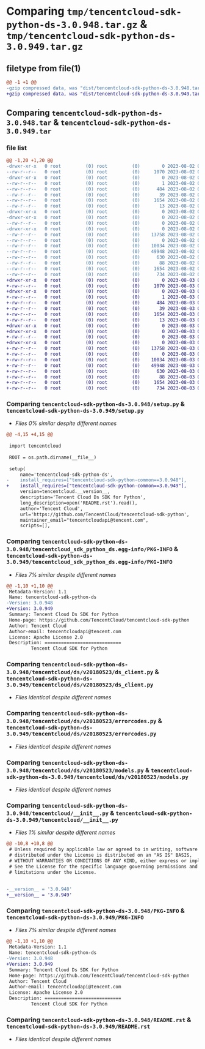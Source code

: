 # Comparing `tmp/tencentcloud-sdk-python-ds-3.0.948.tar.gz` & `tmp/tencentcloud-sdk-python-ds-3.0.949.tar.gz`

## filetype from file(1)

```diff
@@ -1 +1 @@
-gzip compressed data, was "dist/tencentcloud-sdk-python-ds-3.0.948.tar", last modified: Wed Aug  2 00:28:52 2023, max compression
+gzip compressed data, was "dist/tencentcloud-sdk-python-ds-3.0.949.tar", last modified: Thu Aug  3 00:25:14 2023, max compression
```

## Comparing `tencentcloud-sdk-python-ds-3.0.948.tar` & `tencentcloud-sdk-python-ds-3.0.949.tar`

### file list

```diff
@@ -1,20 +1,20 @@
-drwxr-xr-x   0 root         (0) root         (0)        0 2023-08-02 00:28:52.000000 tencentcloud-sdk-python-ds-3.0.948/
--rw-r--r--   0 root         (0) root         (0)     1070 2023-08-02 00:28:52.000000 tencentcloud-sdk-python-ds-3.0.948/setup.py
-drwxr-xr-x   0 root         (0) root         (0)        0 2023-08-02 00:28:52.000000 tencentcloud-sdk-python-ds-3.0.948/tencentcloud_sdk_python_ds.egg-info/
--rw-r--r--   0 root         (0) root         (0)        1 2023-08-02 00:28:52.000000 tencentcloud-sdk-python-ds-3.0.948/tencentcloud_sdk_python_ds.egg-info/dependency_links.txt
--rw-r--r--   0 root         (0) root         (0)      484 2023-08-02 00:28:52.000000 tencentcloud-sdk-python-ds-3.0.948/tencentcloud_sdk_python_ds.egg-info/SOURCES.txt
--rw-r--r--   0 root         (0) root         (0)       39 2023-08-02 00:28:52.000000 tencentcloud-sdk-python-ds-3.0.948/tencentcloud_sdk_python_ds.egg-info/requires.txt
--rw-r--r--   0 root         (0) root         (0)     1654 2023-08-02 00:28:52.000000 tencentcloud-sdk-python-ds-3.0.948/tencentcloud_sdk_python_ds.egg-info/PKG-INFO
--rw-r--r--   0 root         (0) root         (0)       13 2023-08-02 00:28:52.000000 tencentcloud-sdk-python-ds-3.0.948/tencentcloud_sdk_python_ds.egg-info/top_level.txt
-drwxr-xr-x   0 root         (0) root         (0)        0 2023-08-02 00:28:52.000000 tencentcloud-sdk-python-ds-3.0.948/tencentcloud/
-drwxr-xr-x   0 root         (0) root         (0)        0 2023-08-02 00:28:52.000000 tencentcloud-sdk-python-ds-3.0.948/tencentcloud/ds/
--rw-r--r--   0 root         (0) root         (0)        0 2023-08-02 00:28:52.000000 tencentcloud-sdk-python-ds-3.0.948/tencentcloud/ds/__init__.py
-drwxr-xr-x   0 root         (0) root         (0)        0 2023-08-02 00:28:52.000000 tencentcloud-sdk-python-ds-3.0.948/tencentcloud/ds/v20180523/
--rw-r--r--   0 root         (0) root         (0)    13758 2023-08-02 00:28:52.000000 tencentcloud-sdk-python-ds-3.0.948/tencentcloud/ds/v20180523/ds_client.py
--rw-r--r--   0 root         (0) root         (0)        0 2023-08-02 00:28:52.000000 tencentcloud-sdk-python-ds-3.0.948/tencentcloud/ds/v20180523/__init__.py
--rw-r--r--   0 root         (0) root         (0)    10034 2023-08-02 00:28:52.000000 tencentcloud-sdk-python-ds-3.0.948/tencentcloud/ds/v20180523/errorcodes.py
--rw-r--r--   0 root         (0) root         (0)    49948 2023-08-02 00:28:52.000000 tencentcloud-sdk-python-ds-3.0.948/tencentcloud/ds/v20180523/models.py
--rw-r--r--   0 root         (0) root         (0)      630 2023-08-02 00:28:52.000000 tencentcloud-sdk-python-ds-3.0.948/tencentcloud/__init__.py
--rw-r--r--   0 root         (0) root         (0)       88 2023-08-02 00:28:52.000000 tencentcloud-sdk-python-ds-3.0.948/setup.cfg
--rw-r--r--   0 root         (0) root         (0)     1654 2023-08-02 00:28:52.000000 tencentcloud-sdk-python-ds-3.0.948/PKG-INFO
--rw-r--r--   0 root         (0) root         (0)      734 2023-08-02 00:28:52.000000 tencentcloud-sdk-python-ds-3.0.948/README.rst
+drwxr-xr-x   0 root         (0) root         (0)        0 2023-08-03 00:25:14.000000 tencentcloud-sdk-python-ds-3.0.949/
+-rw-r--r--   0 root         (0) root         (0)     1070 2023-08-03 00:25:13.000000 tencentcloud-sdk-python-ds-3.0.949/setup.py
+drwxr-xr-x   0 root         (0) root         (0)        0 2023-08-03 00:25:14.000000 tencentcloud-sdk-python-ds-3.0.949/tencentcloud_sdk_python_ds.egg-info/
+-rw-r--r--   0 root         (0) root         (0)        1 2023-08-03 00:25:14.000000 tencentcloud-sdk-python-ds-3.0.949/tencentcloud_sdk_python_ds.egg-info/dependency_links.txt
+-rw-r--r--   0 root         (0) root         (0)      484 2023-08-03 00:25:14.000000 tencentcloud-sdk-python-ds-3.0.949/tencentcloud_sdk_python_ds.egg-info/SOURCES.txt
+-rw-r--r--   0 root         (0) root         (0)       39 2023-08-03 00:25:14.000000 tencentcloud-sdk-python-ds-3.0.949/tencentcloud_sdk_python_ds.egg-info/requires.txt
+-rw-r--r--   0 root         (0) root         (0)     1654 2023-08-03 00:25:14.000000 tencentcloud-sdk-python-ds-3.0.949/tencentcloud_sdk_python_ds.egg-info/PKG-INFO
+-rw-r--r--   0 root         (0) root         (0)       13 2023-08-03 00:25:14.000000 tencentcloud-sdk-python-ds-3.0.949/tencentcloud_sdk_python_ds.egg-info/top_level.txt
+drwxr-xr-x   0 root         (0) root         (0)        0 2023-08-03 00:25:14.000000 tencentcloud-sdk-python-ds-3.0.949/tencentcloud/
+drwxr-xr-x   0 root         (0) root         (0)        0 2023-08-03 00:25:14.000000 tencentcloud-sdk-python-ds-3.0.949/tencentcloud/ds/
+-rw-r--r--   0 root         (0) root         (0)        0 2023-08-03 00:25:13.000000 tencentcloud-sdk-python-ds-3.0.949/tencentcloud/ds/__init__.py
+drwxr-xr-x   0 root         (0) root         (0)        0 2023-08-03 00:25:14.000000 tencentcloud-sdk-python-ds-3.0.949/tencentcloud/ds/v20180523/
+-rw-r--r--   0 root         (0) root         (0)    13758 2023-08-03 00:25:13.000000 tencentcloud-sdk-python-ds-3.0.949/tencentcloud/ds/v20180523/ds_client.py
+-rw-r--r--   0 root         (0) root         (0)        0 2023-08-03 00:25:13.000000 tencentcloud-sdk-python-ds-3.0.949/tencentcloud/ds/v20180523/__init__.py
+-rw-r--r--   0 root         (0) root         (0)    10034 2023-08-03 00:25:13.000000 tencentcloud-sdk-python-ds-3.0.949/tencentcloud/ds/v20180523/errorcodes.py
+-rw-r--r--   0 root         (0) root         (0)    49948 2023-08-03 00:25:13.000000 tencentcloud-sdk-python-ds-3.0.949/tencentcloud/ds/v20180523/models.py
+-rw-r--r--   0 root         (0) root         (0)      630 2023-08-03 00:25:13.000000 tencentcloud-sdk-python-ds-3.0.949/tencentcloud/__init__.py
+-rw-r--r--   0 root         (0) root         (0)       88 2023-08-03 00:25:14.000000 tencentcloud-sdk-python-ds-3.0.949/setup.cfg
+-rw-r--r--   0 root         (0) root         (0)     1654 2023-08-03 00:25:14.000000 tencentcloud-sdk-python-ds-3.0.949/PKG-INFO
+-rw-r--r--   0 root         (0) root         (0)      734 2023-08-03 00:25:13.000000 tencentcloud-sdk-python-ds-3.0.949/README.rst
```

### Comparing `tencentcloud-sdk-python-ds-3.0.948/setup.py` & `tencentcloud-sdk-python-ds-3.0.949/setup.py`

 * *Files 0% similar despite different names*

```diff
@@ -4,15 +4,15 @@
 
 import tencentcloud
 
 ROOT = os.path.dirname(__file__)
 
 setup(
     name='tencentcloud-sdk-python-ds',
-    install_requires=["tencentcloud-sdk-python-common==3.0.948"],
+    install_requires=["tencentcloud-sdk-python-common==3.0.949"],
     version=tencentcloud.__version__,
     description='Tencent Cloud Ds SDK for Python',
     long_description=open('README.rst').read(),
     author='Tencent Cloud',
     url='https://github.com/TencentCloud/tencentcloud-sdk-python',
     maintainer_email="tencentcloudapi@tencent.com",
     scripts=[],
```

### Comparing `tencentcloud-sdk-python-ds-3.0.948/tencentcloud_sdk_python_ds.egg-info/PKG-INFO` & `tencentcloud-sdk-python-ds-3.0.949/tencentcloud_sdk_python_ds.egg-info/PKG-INFO`

 * *Files 7% similar despite different names*

```diff
@@ -1,10 +1,10 @@
 Metadata-Version: 1.1
 Name: tencentcloud-sdk-python-ds
-Version: 3.0.948
+Version: 3.0.949
 Summary: Tencent Cloud Ds SDK for Python
 Home-page: https://github.com/TencentCloud/tencentcloud-sdk-python
 Author: Tencent Cloud
 Author-email: tencentcloudapi@tencent.com
 License: Apache License 2.0
 Description: ============================
         Tencent Cloud SDK for Python
```

### Comparing `tencentcloud-sdk-python-ds-3.0.948/tencentcloud/ds/v20180523/ds_client.py` & `tencentcloud-sdk-python-ds-3.0.949/tencentcloud/ds/v20180523/ds_client.py`

 * *Files identical despite different names*

### Comparing `tencentcloud-sdk-python-ds-3.0.948/tencentcloud/ds/v20180523/errorcodes.py` & `tencentcloud-sdk-python-ds-3.0.949/tencentcloud/ds/v20180523/errorcodes.py`

 * *Files identical despite different names*

### Comparing `tencentcloud-sdk-python-ds-3.0.948/tencentcloud/ds/v20180523/models.py` & `tencentcloud-sdk-python-ds-3.0.949/tencentcloud/ds/v20180523/models.py`

 * *Files identical despite different names*

### Comparing `tencentcloud-sdk-python-ds-3.0.948/tencentcloud/__init__.py` & `tencentcloud-sdk-python-ds-3.0.949/tencentcloud/__init__.py`

 * *Files 1% similar despite different names*

```diff
@@ -10,8 +10,8 @@
 # Unless required by applicable law or agreed to in writing, software
 # distributed under the License is distributed on an "AS IS" BASIS,
 # WITHOUT WARRANTIES OR CONDITIONS OF ANY KIND, either express or implied.
 # See the License for the specific language governing permissions and
 # limitations under the License.
 
 
-__version__ = '3.0.948'
+__version__ = '3.0.949'
```

### Comparing `tencentcloud-sdk-python-ds-3.0.948/PKG-INFO` & `tencentcloud-sdk-python-ds-3.0.949/PKG-INFO`

 * *Files 7% similar despite different names*

```diff
@@ -1,10 +1,10 @@
 Metadata-Version: 1.1
 Name: tencentcloud-sdk-python-ds
-Version: 3.0.948
+Version: 3.0.949
 Summary: Tencent Cloud Ds SDK for Python
 Home-page: https://github.com/TencentCloud/tencentcloud-sdk-python
 Author: Tencent Cloud
 Author-email: tencentcloudapi@tencent.com
 License: Apache License 2.0
 Description: ============================
         Tencent Cloud SDK for Python
```

### Comparing `tencentcloud-sdk-python-ds-3.0.948/README.rst` & `tencentcloud-sdk-python-ds-3.0.949/README.rst`

 * *Files identical despite different names*

